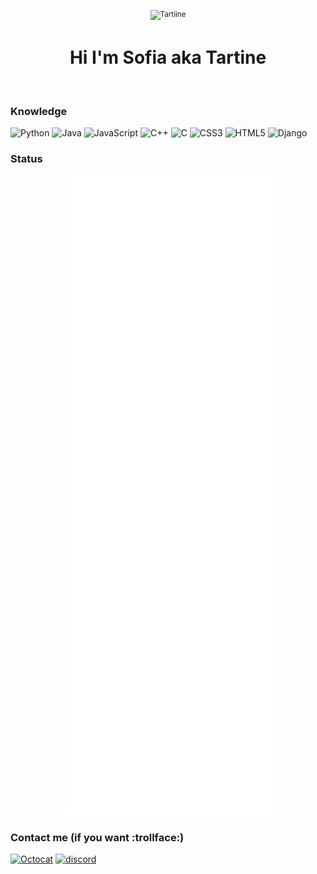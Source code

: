 
<div align="center">
	<p>
		<p>
			<sup>
				<img width="32" height="32" src="https://art.pixilart.com/0caecc9e7c9a348.gif" alt="Tartiine">
				<h1 href="https://github.com/Tartiine">Hi I'm Sofia aka Tartine</h1>
			</sup>
		</p>
		<br>
	</p>
</div>

### Knowledge

![Python](https://img.shields.io/badge/python-3670A0?style=for-the-badge&logo=python&logoColor=ffdd54) ![Java](https://img.shields.io/badge/java-%23ED8B00.svg?style=for-the-badge&logo=java&logoColor=white) ![JavaScript](https://img.shields.io/badge/javascript-%23323330.svg?style=for-the-badge&logo=javascript&logoColor=%23F7DF1E) ![C++](https://img.shields.io/badge/c++-%2300599C.svg?style=for-the-badge&logo=c%2B%2B&logoColor=white) ![C](https://img.shields.io/badge/c-%2300599C.svg?style=for-the-badge&logo=c&logoColor=white) ![CSS3](https://img.shields.io/badge/css3-%231572B6.svg?style=for-the-badge&logo=css3&logoColor=white) ![HTML5](https://img.shields.io/badge/html5-%23E34F26.svg?style=for-the-badge&logo=html5&logoColor=white) ![Django](https://img.shields.io/badge/django-%23092E20.svg?style=for-the-badge&logo=django&logoColor=white) 

 
### Status

<div align="center">
	<img src="https://raw.githubusercontent.com/tartiine/Tartiine/master/github-metrics.svg" alt="Tartiine">
	<br>
</div>

### Contact me (if you want :trollface:)

[<img src='https://github.githubassets.com/images/icons/emoji/octocat.png' alt='Octocat' height='40'>](https://github.com/Tartiine) 
[<img src='https://cdn.jsdelivr.net/npm/simple-icons@3.0.1/icons/discord.svg' alt='discord' height='40'>](https://discord.com/users/311858058349510658) 

